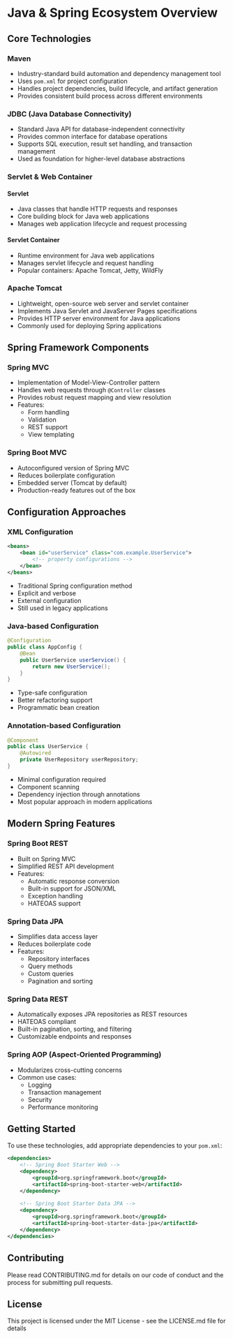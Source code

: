 # Java & Spring Ecosystem Overview

## Core Technologies

### Maven
- Industry-standard build automation and dependency management tool
- Uses `pom.xml` for project configuration
- Handles project dependencies, build lifecycle, and artifact generation
- Provides consistent build process across different environments

### JDBC (Java Database Connectivity)
- Standard Java API for database-independent connectivity
- Provides common interface for database operations
- Supports SQL execution, result set handling, and transaction management
- Used as foundation for higher-level database abstractions

### Servlet & Web Container
#### Servlet
- Java classes that handle HTTP requests and responses
- Core building block for Java web applications
- Manages web application lifecycle and request processing

#### Servlet Container
- Runtime environment for Java web applications
- Manages servlet lifecycle and request handling
- Popular containers: Apache Tomcat, Jetty, WildFly

### Apache Tomcat
- Lightweight, open-source web server and servlet container
- Implements Java Servlet and JavaServer Pages specifications
- Provides HTTP server environment for Java applications
- Commonly used for deploying Spring applications

## Spring Framework Components

### Spring MVC
- Implementation of Model-View-Controller pattern
- Handles web requests through `@Controller` classes
- Provides robust request mapping and view resolution
- Features:
  - Form handling
  - Validation
  - REST support
  - View templating

### Spring Boot MVC
- Autoconfigured version of Spring MVC
- Reduces boilerplate configuration
- Embedded server (Tomcat by default)
- Production-ready features out of the box

## Configuration Approaches

### XML Configuration
```xml
<beans>
    <bean id="userService" class="com.example.UserService">
        <!-- property configurations -->
    </bean>
</beans>
```
- Traditional Spring configuration method
- Explicit and verbose
- External configuration
- Still used in legacy applications

### Java-based Configuration
```java
@Configuration
public class AppConfig {
    @Bean
    public UserService userService() {
        return new UserService();
    }
}
```
- Type-safe configuration
- Better refactoring support
- Programmatic bean creation

### Annotation-based Configuration
```java
@Component
public class UserService {
    @Autowired
    private UserRepository userRepository;
}
```
- Minimal configuration required
- Component scanning
- Dependency injection through annotations
- Most popular approach in modern applications

## Modern Spring Features

### Spring Boot REST
- Built on Spring MVC
- Simplified REST API development
- Features:
  - Automatic response conversion
  - Built-in support for JSON/XML
  - Exception handling
  - HATEOAS support

### Spring Data JPA
- Simplifies data access layer
- Reduces boilerplate code
- Features:
  - Repository interfaces
  - Query methods
  - Custom queries
  - Pagination and sorting

### Spring Data REST
- Automatically exposes JPA repositories as REST resources
- HATEOAS compliant
- Built-in pagination, sorting, and filtering
- Customizable endpoints and responses

### Spring AOP (Aspect-Oriented Programming)
- Modularizes cross-cutting concerns
- Common use cases:
  - Logging
  - Transaction management
  - Security
  - Performance monitoring

## Getting Started
To use these technologies, add appropriate dependencies to your `pom.xml`:

```xml
<dependencies>
    <!-- Spring Boot Starter Web -->
    <dependency>
        <groupId>org.springframework.boot</groupId>
        <artifactId>spring-boot-starter-web</artifactId>
    </dependency>
    
    <!-- Spring Boot Starter Data JPA -->
    <dependency>
        <groupId>org.springframework.boot</groupId>
        <artifactId>spring-boot-starter-data-jpa</artifactId>
    </dependency>
</dependencies>
```

## Contributing
Please read CONTRIBUTING.md for details on our code of conduct and the process for submitting pull requests.

## License
This project is licensed under the MIT License - see the LICENSE.md file for details
